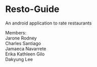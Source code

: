 # Resto-Guide
An android application to rate restaurants

Members:  
Jarone Rodney  
Charles Santiago  
Jamaeca Navarrete  
Erika Kathleen Gilo  
Dakyung Lee
